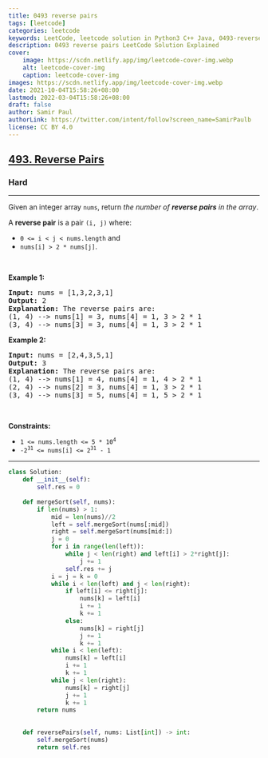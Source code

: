 ```yaml
---
title: 0493 reverse pairs
tags: [leetcode]
categories: leetcode
keywords: LeetCode, leetcode solution in Python3 C++ Java, 0493-reverse-pairs solution
description: 0493 reverse pairs LeetCode Solution Explained
cover:
    image: https://scdn.netlify.app/img/leetcode-cover-img.webp
    alt: leetcode-cover-img
    caption: leetcode-cover-img
images: https://scdn.netlify.app/img/leetcode-cover-img.webp
date: 2021-10-04T15:58:26+08:00
lastmod: 2022-03-04T15:58:26+08:00
draft: false
author: Samir Paul
authorLink: https://twitter.com/intent/follow?screen_name=SamirPaulb
license: CC BY 4.0
---
```



<h2><a href="https://leetcode.com/problems/reverse-pairs/">493. Reverse Pairs</a></h2><h3>Hard</h3><hr><div><p>Given an integer array <code>nums</code>, return <em>the number of <strong>reverse pairs</strong> in the array</em>.</p>

<p>A <strong>reverse pair</strong> is a pair <code>(i, j)</code> where:</p>

<ul>
	<li><code>0 &lt;= i &lt; j &lt; nums.length</code> and</li>
	<li><code>nums[i] &gt; 2 * nums[j]</code>.</li>
</ul>

<p>&nbsp;</p>
<p><strong class="example">Example 1:</strong></p>

<pre><strong>Input:</strong> nums = [1,3,2,3,1]
<strong>Output:</strong> 2
<strong>Explanation:</strong> The reverse pairs are:
(1, 4) --&gt; nums[1] = 3, nums[4] = 1, 3 &gt; 2 * 1
(3, 4) --&gt; nums[3] = 3, nums[4] = 1, 3 &gt; 2 * 1
</pre>

<p><strong class="example">Example 2:</strong></p>

<pre><strong>Input:</strong> nums = [2,4,3,5,1]
<strong>Output:</strong> 3
<strong>Explanation:</strong> The reverse pairs are:
(1, 4) --&gt; nums[1] = 4, nums[4] = 1, 4 &gt; 2 * 1
(2, 4) --&gt; nums[2] = 3, nums[4] = 1, 3 &gt; 2 * 1
(3, 4) --&gt; nums[3] = 5, nums[4] = 1, 5 &gt; 2 * 1
</pre>

<p>&nbsp;</p>
<p><strong>Constraints:</strong></p>

<ul>
	<li><code>1 &lt;= nums.length &lt;= 5 * 10<sup>4</sup></code></li>
	<li><code>-2<sup>31</sup> &lt;= nums[i] &lt;= 2<sup>31</sup> - 1</code></li>
</ul>
</div>

---




```python
class Solution:
    def __init__(self):
        self.res = 0
    
    def mergeSort(self, nums):
        if len(nums) > 1:
            mid = len(nums)//2
            left = self.mergeSort(nums[:mid])
            right = self.mergeSort(nums[mid:])
            j = 0
            for i in range(len(left)):
                while j < len(right) and left[i] > 2*right[j]:
                    j += 1
                self.res += j
            i = j = k = 0
            while i < len(left) and j < len(right):
                if left[i] <= right[j]:
                    nums[k] = left[i]
                    i += 1
                    k += 1
                else:
                    nums[k] = right[j]
                    j += 1
                    k += 1
            while i < len(left):
                nums[k] = left[i]
                i += 1
                k += 1
            while j < len(right):
                nums[k] = right[j]
                j += 1
                k += 1
        return nums
            
    
    def reversePairs(self, nums: List[int]) -> int:
        self.mergeSort(nums)
        return self.res
        
```

